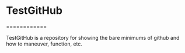 # TestGitHub
============

TestGitHub is a repository for showing the bare minimums of github and how to maneuver, function, etc.
